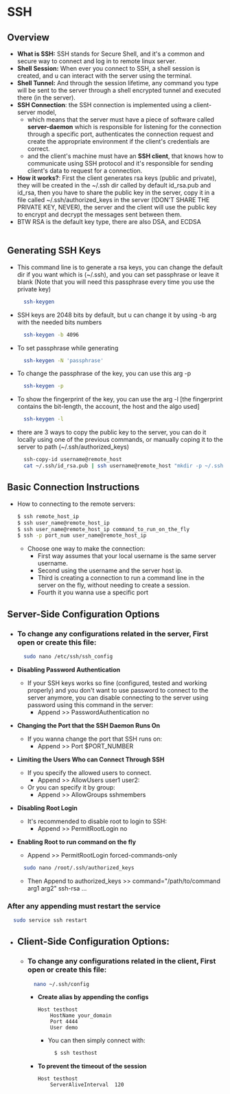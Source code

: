 # SSH

## Overview

- **What is SSH:** SSH stands for Secure Shell, and it's a common and secure way to connect and log in to remote linux server.
  <br/>
- **Shell Session:** When ever you connect to SSH, a shell session is created, and u can interact with the server using the terminal.
  <br/>
- **Shell Tunnel:** And through the session lifetime, any command you type will be sent to the server through a shell encrypted tunnel and executed there (in the server).
  <br/>
- **SSH Connection**: the SSH connection is implemented using a client-server model,
  - which means that the server must have a piece of software called **server-daemon** which is responsible for listening for the connection through a specific port, authenticates the connection request and create the appropriate environment if the client's credentials are correct.
  - and the client's machine must have an **SSH client**, that knows how to communicate using SSH protocol and it's responsible for sending client's data to request for a connection.
    <br/>
- **How it works?**: First the client generates rsa keys (public and private), they will be created in the ~/.ssh dir called by default id_rsa.pub and id_rsa, then you have to share the public key in the server, copy it in a file called ~/.ssh/authorized_keys in the server (!DON'T SHARE THE PRIVATE KEY, NEVER), the server and the client will use the public key to encrypt and decrypt the messages sent between them.
  <br/>
- BTW RSA is the default key type, there are also DSA, and ECDSA
  <br/>
  <br/>

## Generating SSH Keys

- This command line is to generate a rsa keys, you can change the default dir if you want which is (~/.ssh), and you can set passphrase or leave it blank (Note that you will need this passphrase every time you use the private key)

  ```bash
    ssh-keygen
  ```

- SSH keys are 2048 bits by default, but u can change it by using -b arg with the needed bits numbers

  ```bash
    ssh-keygen -b 4096
  ```

- To set passphrase while generating

  ```bash
    ssh-keygen -N 'passphrase'
  ```

- To change the passphrase of the key, you can use this arg -p

  ```bash
    ssh-keygen -p
  ```

- To show the fingerprint of the key, you can use the arg -l [the fingerprint contains the bit-length, the account, the host and the algo used]

  ```bash
    ssh-keygen -l
  ```

- there are 3 ways to copy the public key to the server, you can do it locally using one of the previous commands, or manually coping it to the server to path (~/.ssh/authorized_keys)
  ```bash
    ssh-copy-id username@remote_host
    cat ~/.ssh/id_rsa.pub | ssh username@remote_host "mkdir -p ~/.ssh && cat >> ~/.ssh/authorized_keys"
  ```

## Basic Connection Instructions

- How to connecting to the remote servers:
  ```bash
  $ ssh remote_host_ip
  $ ssh user_name@remote_host_ip
  $ ssh user_name@remote_host_ip command_to_run_on_the_fly
  $ ssh -p port_num user_name@remote_host_ip
  ```
  - Choose one way to make the connection:
    - First way assumes that your local username is the same server username.
    - Second using the username and the server host ip.
    - Third is creating a connection to run a command line in the server on the fly, without needing to create a session.
    - Fourth it you wanna use a specific port

## Server-Side Configuration Options

- ### To change any configurations related in the server, First open or create this file:

  ```bash
    sudo nano /etc/ssh/ssh_config
  ```

- **Disabling Password Authentication**
  - If your SSH keys works so fine (configured, tested and working properly) and you don't want to use password to connect to the server anymore, you can disable connecting to the server using password using this command in the server:
    - Append >> PasswordAuthentication no
- **Changing the Port that the SSH Daemon Runs On**

  - If you wanna change the port that SSH runs on:
    - Append >> Port $PORT_NUMBER

- **Limiting the Users Who can Connect Through SSH**

  - If you specify the allowed users to connect.
    - Append >> AllowUsers user1 user2:
  - Or you can specify it by group:
    - Append >> AllowGroups sshmembers

- **Disabling Root Login**
  - It's recommended to disable root to login to SSH:
    - Append >> PermitRootLogin no
- **Enabling Root to run command on the fly**

  - Append >> PermitRootLogin forced-commands-only

  ```bash
    sudo nano /root/.ssh/authorized_keys
  ```

  - Then Append to authorized_keys >> command="/path/to/command arg1 arg2" ssh-rsa ...

### After any appending must restart the service

```bash
  sudo service ssh restart
```

- ## Client-Side Configuration Options:

  - ### To change any configurations related in the client, First open or create this file:

    ```bash
      nano ~/.ssh/config
    ```

    - **Create alias by appending the configs**

      ```ssh
      Host testhost
          HostName your_domain
          Port 4444
          User demo
      ```

      - You can then simply connect with:
        ```bash
          $ ssh testhost
        ```

    - **To prevent the timeout of the session**

      ```ssh
      Host testhost
          ServerAliveInterval  120
      ```
